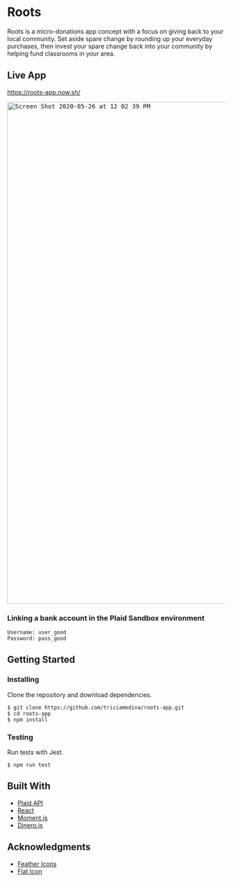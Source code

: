 # Roots
Roots is a micro-donations app concept with a focus on giving back to your local community. Set aside spare change by rounding up your everyday purchases, then invest your spare change back into your community by helping fund classrooms in your area.

## Live App
https://roots-app.now.sh/

<kbd><img width="1154" alt="Screen Shot 2020-05-26 at 12 02 39 PM" src="https://user-images.githubusercontent.com/48637126/82941885-fc270280-9f4b-11ea-8054-def7d5af6ec7.png"></kbd>

### Linking a bank account in the Plaid Sandbox environment

```
Username: user_good
Password: pass_good
```

## Getting Started

### Installing

Clone the repository and download dependencies.

```
$ git clone https://github.com/triciamedina/roots-app.git
$ cd roots-app
$ npm install
```

### Testing

Run tests with Jest.

```
$ npm run test
```

## Built With
- [Plaid API](https://plaid.com/docs/)
- [React](https://reactjs.org/)
- [Moment.js](https://momentjs.com/)
- [Dinero.js](https://sarahdayan.github.io/dinero.js/)

## Acknowledgments
- [Feather Icons](https://feathericons.com/)
- [Flat Icon](https://www.flaticon.com/home)
